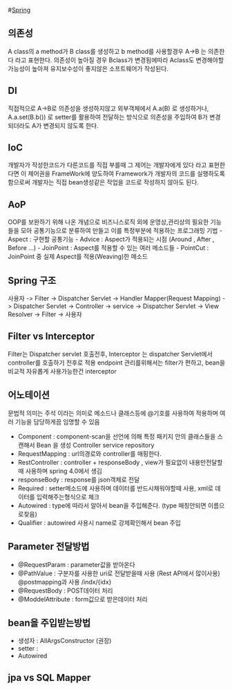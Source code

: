 #[Spring](https://github.com/ppurx/PrepareInterview/blob/master/Spring)
  
  ## 의존성
  A class의 a method가 B class를 생성하고 b method를 사용할경우 A->B 는 의존한다 라고 표현한다.
  의존성이 높아질 경우 Bclass가 변경됨에따라 Aclass도 변경해야할 가능성이 높아져 유지보수성이 좋지않은 소프트웨어가 작성된다.
  
  ## DI
  직접적으로 A->B로 의존성을 생성하지않고 외부객체에서 A.a(B) 로 생성하거나,  A.a.set(B.b()) 로 setter를 활용하여 전달하는 방식으로
  의존성을 주입하여 B가 변경되더라도 A가 변경되지 않도록 한다.
  
  ## IoC
  개발자가 작성한코드가 다른코드를 직접 부를때 그 제어는 개발자에게 있다 라고 표현한다면 이 제어권을 FrameWork에 양도하여 Framework가 개발자의 코드를 실행하도록 함으로써 개발자는 직접 bean생성같은 작업을 코드로 작성하지 않아도 된다.
  
  ## AoP
  OOP를 보완하기 위해 나온 개념으로 비즈니스로직 외에 운영상,관리상의 필요한 기능들을 모아 공통기능으로 분류하여 만들고 이를 특정부분에 적용하는 프로그래밍 기법
    - Aspect : 구현할 공통기능
    - Advice : Aspect가 적용되는 시점 (Around , After , Before ...)
    - JoinPoint : Aspect를 적용할 수 있는 여러 메소드들
    - PointCut : JoinPoint 중 실제 Aspect를 적용(Weaving)한 메소드
        
  ## Spring 구조
  사용자 -> Filter -> Dispatcher Servlet -> Handler Mapper(Request Mapping) -> Dispatcher Servlet -> Controller -> service -> Dispatcher Servlet -> View Resolver -> Filter -> 사용자
  
  ## Filter vs Interceptor
  Filter는 Dispatcher servlet 호출전후, Interceptor 는 dispatcher Servlet에서 controller를 호출하기 전후로 적용
  endpoint 관리를위해서는 filter가 편하고, bean을 비교적 자유롭게 사용가능한건 interceptor
  
  ## 어노테이션
  문법적 의미는 주석 이라는 의미로 메소드나 클래스등에 @기호를 사용하여 적용하며 여러 기능을 담당하게끔 임명할 수 있음
  - Component : component-scan을 선언에 의해 특정 패키지 안의 클래스들을 스캔해서 Bean 을 생성
    Controller
    service
    repository
  - RequestMapping : url의경로와 controller를 매핑한다.
  - RestController : controller + responseBody , view가 필요없이 내용만전달할때 사용하며 spring 4.0에서 생김
  - responseBody : response를 json객체로 전달
  - Required : setter메소드에 사용하며 데이터를 반드시채워야할때 사용, xml로 데이터를 입력해주는형식으로 체크
  - Autowired : type에 따라서 알아서 bean을 주입해준다. (type 매칭안되면 이름으로찾음)
  - Qualifier : autowired 사용시 name로 강제확인해서 bean 주입
  
  ## Parameter 전달방법
  - @RequestParam : parameter값을 받아온다
  - @PathValue : 구분자를 사용한 uri로 전달받을때 사용 (Rest API에서 많이사용) @postmapping과 사용 /indx/{idx}
  - @RequestBody : POST데이터 처리
  - @ModdelAttribute : form값으로 받은데이터 처리
    
  ## bean을 주입받는방법
  - 생성자 : AllArgsConstructor (권장)
  - setter : 
  - Autowired
    
  ## jpa vs SQL Mapper
